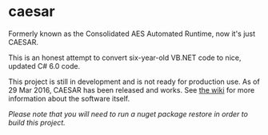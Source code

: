 # caesar
Formerly known as the Consolidated AES Automated Runtime, now it's just CAESAR.

This is an honest attempt to convert six-year-old VB.NET code to nice, updated C# 6.0 code.

This project is still in development and is not ready for production use. As of 29 Mar 2016, CAESAR has been released and works. See [the wiki](https://github.com/therealartifex/caesar/wiki) for more information about the software itself.

_Please note that you will need to run a nuget package restore in order to build this project._
